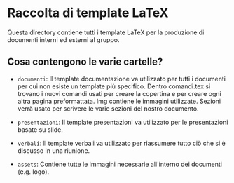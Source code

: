 # Raccolta di template LaTeX

Questa directory contiene tutti i template LaTeX per la
produzione di documenti interni ed esterni al gruppo.

## Cosa contengono le varie cartelle?

- `documenti`: Il template documentazione va utilizzato
per tutti i documenti per cui non esiste un template più
specifico.
Dentro comandi.tex si trovano i nuovi comandi usati per creare la 
copertina e per creare ogni altra pagina preformattata.
Img contiene le immagini utilizzate.
Sezioni verrà usato per scrivere le varie sezioni del nostro
documento.

- `presentazioni`: Il template presentazioni va utilizzato per
le presentazioni basate su slide.

- `verbali`: Il template verbali va utilizzato per riassumere
tutto ciò che si è discusso in una riunione.

- `assets`: Contiene tutte le immagini necessarie all'interno
dei documenti (e.g. logo).
